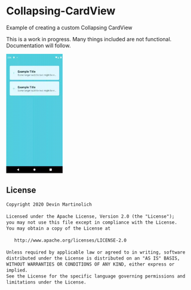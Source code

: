 # Collapsing-CardView
Example of creating a custom Collapsing CardView

This is a work in progress. Many things included are not functional. Documentation will follow.


<img src="https://github.com/baggednismo/Collapsing-CardView/blob/master/example.gif"
     alt="Project Example"
     width="30%" />


License
-------

    Copyright 2020 Devin Martinolich

    Licensed under the Apache License, Version 2.0 (the "License");
    you may not use this file except in compliance with the License.
    You may obtain a copy of the License at

       http://www.apache.org/licenses/LICENSE-2.0

    Unless required by applicable law or agreed to in writing, software
    distributed under the License is distributed on an "AS IS" BASIS,
    WITHOUT WARRANTIES OR CONDITIONS OF ANY KIND, either express or implied.
    See the License for the specific language governing permissions and
    limitations under the License.
